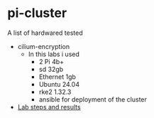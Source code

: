 # pi-cluster

A list of hardwared tested



- cilium-encryption
  - In this labs i used
    - 2 Pi 4b+
    - sd 32gb
    - Ethernet 1gb
    - Ubuntu 24.04
    - rke2 1.32.3
    - ansible for deployment of the cluster
- [Lab steps and results](cilium-encryption/readme.md)
